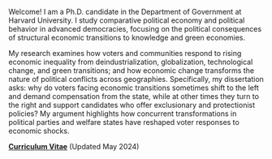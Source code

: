 Welcome! I am a Ph.D. candidate in the Department of Government at Harvard University. I study comparative political economy and political behavior in advanced democracies, focusing on the political consequences of structural economic transitions to knowledge and green economies. 

My research examines how voters and communities respond to rising economic inequality from deindustrialization, globalization, technological change, and green transitions; and how economic change transforms the nature of political conflicts across geographies. Specifically, my dissertation asks: why do voters facing economic transitions sometimes shift to the left and demand compensation from the state, while at other times they turn to the right and support candidates who offer exclusionary and protectionist policies? My argument highlights how concurrent transformations in political parties and welfare states have reshaped voter responses to economic shocks.

__[Curriculum Vitae](/pdf/Rao_CV_latest.pdf")__ (Updated May 2024)
